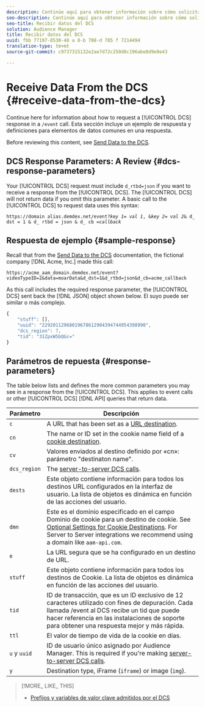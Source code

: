 ```yaml
---
description: Continúe aquí para obtener información sobre cómo solicitar una respuesta de DCS en una llamada /event. Esta sección incluye un ejemplo de respuesta y definiciones para elementos de datos comunes en una respuesta.
seo-description: Continúe aquí para obtener información sobre cómo solicitar una respuesta de DCS en una llamada /event. Esta sección incluye un ejemplo de respuesta y definiciones para elementos de datos comunes en una respuesta.
seo-title: Recibir datos del DCS
solution: Audience Manager
title: Recibir datos del DCS
uuid: fbb 77197-8530-48 a 8-b 708-d 785 f 7214494
translation-type: tm+mt
source-git-commit: c9737315132e2ae7d72c250d8c196abe8d9e0e43

---
```



# Receive Data From the DCS {#receive-data-from-the-dcs}

Continue here for information about how to request a [!UICONTROL DCS] response in a `/event` call. Esta sección incluye un ejemplo de respuesta y definiciones para elementos de datos comunes en una respuesta.

Before reviewing this content, see [Send Data to the DCS](../../../api/dcs-intro/dcs-event-calls/dcs-url-send.md).

## DCS Response Parameters: A Review {#dcs-response-parameters}

Your [!UICONTROL DCS] request must include `d_rtbd=json` if you want to receive a response from the [!UICONTROL DCS]. The [!UICONTROL DCS] will not return data if you omit this parameter. A basic call to the [!UICONTROL DCS] to request data uses this syntax:

<pre><code>https://domain alias.demdex.net/event<i></i>?<i>key 1</i>= <i>val 1</i>, &amp;<i>key 2</i>= <i>val 2</i>&amp; d_ dst = 1 &amp; d_ rtbd = json &amp; d_ cb =<i>callback</i></code>
</pre>

## Respuesta de ejemplo {#sample-response}

Recall that from the [Send Data to the DCS](../../../api/dcs-intro/dcs-event-calls/dcs-url-send.md) documentation, the fictional company [!DNL Acme, Inc.] made this call:

`https://acme_aam_domain.demdex.net/event?videoTypeID=2&data=moarData&d_dst=1&d_rtbd=json&d_cb=acme_callback`

As this call includes the required response parameter, the [!UICONTROL DCS] sent back the [!DNL JSON] object shown below. El suyo puede ser similar o más complejo.

```js
{
    "stuff": [],
    "uuid": "22920112968019678612904394744954398990",
    "dcs_region": 7,
    "tid": "31ZpxW5bQGc="
}
```

## Parámetros de repuesta {#response-parameters}

The table below lists and defines the more common parameters you may see in a response from the [!UICONTROL DCS]. This applies to event calls or other [!UICONTROL DCS] [!DNL API] queries that return data.

| Parámetro | Descripción |
|--- |--- |
| `c` | A URL that has been set as a [URL destination](../../../features/destinations/manage-destinations.md#configure-url-destination). |
| `cn` | The name or ID set in the cookie name field of a [cookie destination](../../../features/destinations/manage-destinations.md#create-cookie-destination). |
| `cv` | Valores enviados al destino definido por «cn»: parámetro &quot;destinaton name&quot;. |
| `dcs_region` | The [server-to-server DCS calls](../../../api/dcs-intro/dcs-api-reference/dcs-regions.md). |
| `dests` | Este objeto contiene información para todos los destinos URL configurados en la interfaz de usuario. La lista de objetos es dinámica en función de las acciones del usuario. |
| `dmn` | Este es el dominio especificado en el campo Dominio de cookie para un destino de cookie. See [Optional Settings for Cookie Destinations](../../../features/destinations/manage-destinations.md#optional-settings-cookies).  For  Server to Server integrations we recommend using a domain like `aam-api.com`. |
| `e` | La URL segura que se ha configurado en un destino de URL. |
| `stuff` | Este objeto contiene información para todos los destinos de Cookie. La lista de objetos es dinámica en función de las acciones del usuario. |
| `tid` | ID de transacción, que es un ID exclusivo de 12 caracteres utilizado con fines de depuración. Cada llamada /event al DCS recibe un tid que puede hacer referencia en las instalaciones de soporte para obtener una respuesta mejor y más rápida. |
| `ttl` | El valor de tiempo de vida de la cookie en días. |
| `u` y `uuid` | ID de usuario único asignado por Audience Manager. This is required if you&#39;re making [server-to-server DCS calls](../../../api/dcs-intro/dcs-s2s/dcs-s2s-calls.md). |
| `y` | Destination type,  iFrame (`iframe`) or image (`img`). |

>[!MORE_ LIKE_ THIS]
>
>* [Prefijos y variables de valor clave admitidos por el DCS](../../../api/dcs-intro/dcs-api-reference/dcs-keys.md)

